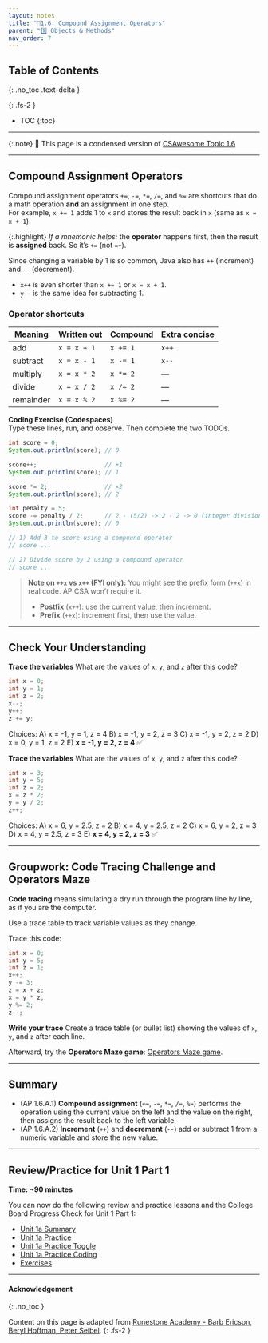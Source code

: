 ```yaml
---
layout: notes
title: "📓1.6: Compound Assignment Operators" 
parent: "1️⃣ Objects & Methods"
nav_order: 7
---
```


## Table of Contents
{: .no_toc .text-delta }

{: .fs-2 }
- TOC
{:toc}

---

{:.note}
📖 This page is a condensed version of [CSAwesome Topic 1.6](https://runestone.academy/ns/books/published/csawesome2/topic-1-6-compound-operators.html) 

---

## Compound Assignment Operators 

Compound assignment operators `+=`, `-=`, `*=`, `/=`, and `%=` are shortcuts that do a math operation **and** an assignment in one step.  
For example, `x += 1` adds 1 to `x` and stores the result back in `x` (same as `x = x + 1`).

{:.highlight}
_If a mnemonic helps:_ the **operator** happens first, then the result is **assigned** back. So it’s `+=` (not `=+`).

Since changing a variable by 1 is so common, Java also has `++` (increment) and `--` (decrement).  
- `x++` is even shorter than `x += 1` or `x = x + 1`.  
- `y--` is the same idea for subtracting 1.

### Operator shortcuts

| Meaning        | Written out      | Compound | Extra concise |
|---|---|---|---|
| add            | `x = x + 1`      | `x += 1` | `x++` |
| subtract       | `x = x - 1`      | `x -= 1` | `x--` |
| multiply       | `x = x * 2`      | `x *= 2` | — |
| divide         | `x = x / 2`      | `x /= 2` | — |
| remainder      | `x = x % 2`      | `x %= 2` | — |

<div class="task" markdown="block">

**Coding Exercise (Codespaces)**  
Type these lines, run, and observe. Then complete the two TODOs.

```java
int score = 0;
System.out.println(score); // 0

score++;                   // +1
System.out.println(score); // 1

score *= 2;                // ×2
System.out.println(score); // 2

int penalty = 5;
score -= penalty / 2;      // 2 - (5/2) -> 2 - 2 -> 0 (integer division)
System.out.println(score); // 0

// 1) Add 3 to score using a compound operator
// score ...

// 2) Divide score by 2 using a compound operator
// score ...
````

</div>

> **Note on `++x` vs `x++` (FYI only):**
> You might see the prefix form (`++x`) in real code. AP CSA won’t require it.
>
> * **Postfix** (`x++`): use the current value, then increment.
> * **Prefix** (`++x`): increment first, then use the value.

---

## Check Your Understanding

<div class="task" markdown="block">

**Trace the variables**
What are the values of `x`, `y`, and `z` after this code?

```java
int x = 0;
int y = 1;
int z = 2;
x--;
y++;
z += y;
```

Choices:
A) x = -1, y = 1, z = 4
B) x = -1, y = 2, z = 3
C) x = -1, y = 2, z = 2
D) x = 0,  y = 1, z = 2
E) **x = -1, y = 2, z = 4** ✅

</div>

<div class="task" markdown="block">

**Trace the variables**
What are the values of `x`, `y`, and `z` after this code?

```java
int x = 3;
int y = 5;
int z = 2;
x = z * 2;
y = y / 2;
z++;
```

Choices:
A) x = 6, y = 2.5, z = 2
B) x = 4, y = 2.5, z = 2
C) x = 6, y = 2,   z = 3
D) x = 4, y = 2.5, z = 3
E) **x = 4, y = 2, z = 3** ✅

</div>

---

## Groupwork: Code Tracing Challenge and Operators Maze

**Code tracing** means simulating a dry run through the program line by line, as if you are the computer.

Use a trace table to track variable values as they change.

Trace this code:

```java
int x = 0;
int y = 5;
int z = 1;
x++;
y -= 3;
z = x + z;
x = y * z;
y %= 2;
z--;
```

<div class="task" markdown="block">

**Write your trace**
Create a trace table (or bullet list) showing the values of `x`, `y`, and `z` after each line.

</div>

Afterward, try the **Operators Maze game**: <a href="https://docs.google.com/document/d/1ZjA8oKeo8FYx2nXX4OOq5lUihopIQQ_HY-eoE5yZkk8/edit?usp=sharing" target="_blank" style="text-decoration:underline">Operators Maze game</a>.

---

## Summary

* (AP 1.6.A.1) **Compound assignment** (`+=`, `-=`, `*=`, `/=`, `%=`) performs the operation using the current value on the left and the value on the right, then assigns the result back to the left variable.
* (AP 1.6.A.2) **Increment** (`++`) and **decrement** (`--`) add or subtract 1 from a numeric variable and store the new value.

---

## Review/Practice for Unit 1 Part 1

**Time: \~90 minutes**

You can now do the following review and practice lessons and the College Board Progress Check for Unit 1 Part 1:

* <a href="unit1a-summary.html" target="_blank">Unit 1a Summary</a>
* <a href="unit1a-practice-mixed-code.html" target="_blank">Unit 1a Practice</a>
* <a href="unit1a-practice-mixed-code-toggle.html" target="_blank">Unit 1a Practice Toggle</a>
* <a href="unit1a-practice-coding.html" target="_blank">Unit 1a Practice Coding</a>
* <a href="Exercises.html" target="_blank">Exercises</a>

---

#### Acknowledgement
{: .no_toc }

Content on this page is adapted from [Runestone Academy - Barb Ericson, Beryl Hoffman, Peter Seibel](https://runestone.academy/ns/books/published/csawesome2/csawesome2.html).
{: .fs-2 }
